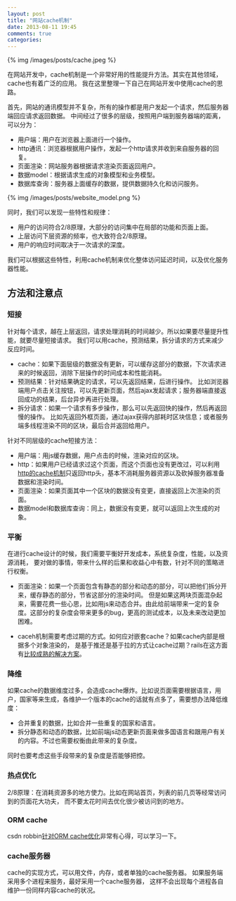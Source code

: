 ```yaml
---
layout: post
title: "网站cache机制"
date: 2013-08-11 19:45
comments: true
categories: 
---
```


{% img /images/posts/cache.jpeg %}

在网站开发中，cache机制是一个非常好用的性能提升方法。其实在其他领域，cache也有着广泛的应用。
我在这里整理一下自己在网站开发中使用cache的思路。

首先，网站的通讯模型并不复杂，所有的操作都是用户发起一个请求，然后服务器端回应请求返回数据。
中间经过了很多的层级，按照用户端到服务器端的距离，可以分为：

- 用户端：用户在浏览器上面进行一个操作。
- http通讯：浏览器根据用户操作，发起一个http请求并收到来自服务器的回复。
- 页面渲染：网站服务器根据请求渲染页面返回用户。
- 数据model：根据请求生成的对象模型和业务模型。
- 数据库查询：服务器上面缓存的数据，提供数据持久化和访问服务。

{% img /images/posts/website_model.png %}

同时，我们可以发现一些特性和规律：

- 用户的访问符合2/8原理，大部分的访问集中在局部的功能和页面上面。
- 上层访问下层资源的频率，也大致符合2/8原理。
- 用户的响应时间取决于一次请求的深度。

我们可以根据这些特性，利用cache机制来优化整体访问延迟时间，以及优化服务器性能。

## 方法和注意点

### 短接

针对每个请求，越在上层返回，请求处理消耗的时间越少。所以如果要尽量提升性能，就要尽量短接请求。
我们可以用cache，预测结果，拆分请求的方式来减少反应时间。

- cache：如果下面层级的数据没有更新，可以缓存这部分的数据，下次请求进来的时候返回，消除下层操作的时间成本和性能消耗。
- 预测结果：针对结果确定的请求，可以先返回结果，后进行操作。
  比如浏览器端用户点击关注按钮，可以先更新页面，然后ajax发起请求；服务器端直接返回成功的结果，后台异步再进行处理。
- 拆分请求：如果一个请求有多步操作，那么可以先返回快的操作，然后再返回慢的操作。
  比如先返回外框页面，通过ajax获得内部耗时区块信息；或者服务端多线程渲染不同的区块，最后合并返回给用户。

针对不同层级的cache短接方法：

- 用户端：用js缓存数据，用户点击的时候，渲染对应的区块。
- http：如果用户已经请求过这个页面，而这个页面也没有更改过，可以利用[http的cache机制](http://www.mobify.com/blog/beginners-guide-to-http-cache-headers/)只返回http头，基本不消耗服务器资源以及砍掉服务器准备数据和渲染时间。
- 页面渲染：如果页面其中一个区块的数据没有变更，直接返回上次渲染的页面。
- 数据model和数据库查询：同上，数据没有变更，就可以返回上次生成的对象。

### 平衡

在进行cache设计的时候，我们需要平衡好开发成本，系统复杂度，性能，以及资源消耗，
要对做的事情，带来什么样的后果和收益心中有数，针对不同的策略进行权衡。

- 页面渲染：如果一个页面包含有静态的部分和动态的部分，可以把他们拆分开来，缓存静态的部分，节省这部分的渲染时间。
  但是如果这两块页面混杂起来，需要花费一些心思，比如用js来动态合并。由此给前端带来一定的复杂度。这部分的复杂度会带来更多的bug，更高的测试成本，以及未来改动更加困难。

- caceh机制需要考虑过期的方式。如何应对嵌套cache？如果cache内部是根据多个对象渲染的，
  是基于推还是基于拉的方式让cache过期？rails在这方面有[比较成熟的解决方案](https://github.com/rails/cache_digests)。

### 降维

如果cache的数据维度过多，会造成cache爆炸。比如说页面需要根据语言，用户，国家等来生成，各维护一个版本的cache的话就有点多了，需要想办法降低维度：

- 合并重复的数据，比如合并一些重复的国家和语言。
- 拆分静态和动态的数据，比如前端js动态更新页面来做多国语言和跟用户有关的内容。不过也需要权衡由此带来的复杂度。

同时也要考虑这些手段带来的复杂度是否能够把控。

### 热点优化

2/8原理：在消耗资源多的地方使力。比如在网站首页，列表的前几页等经常访问到的页面花大功夫，
而不要太花时间去优化很少被访问到的地方。

### ORM cache

csdn robbin[针对ORM cache优化](http://robbinfan.com/blog/38/orm-cache-sumup)非常有心得，可以学习一下。

### cache服务器

cache的实现方式，可以用文件，内存，或者单独的cache服务器。
如果服务端采用多个进程来服务，最好采用一个cache服务器，
这样不会出现每个进程各自维护一份同样内容cache的状况。

